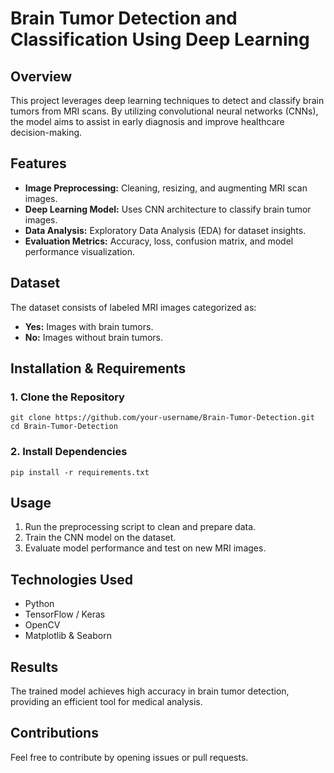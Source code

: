 # Brain Tumor Detection and Classification Using Deep Learning

## Overview
This project leverages deep learning techniques to detect and classify brain tumors from MRI scans. By utilizing convolutional neural networks (CNNs), the model aims to assist in early diagnosis and improve healthcare decision-making.

## Features
- **Image Preprocessing:** Cleaning, resizing, and augmenting MRI scan images.
- **Deep Learning Model:** Uses CNN architecture to classify brain tumor images.
- **Data Analysis:** Exploratory Data Analysis (EDA) for dataset insights.
- **Evaluation Metrics:** Accuracy, loss, confusion matrix, and model performance visualization.

## Dataset
The dataset consists of labeled MRI images categorized as:
- **Yes:** Images with brain tumors.
- **No:** Images without brain tumors.

## Installation & Requirements
### 1. Clone the Repository
```
git clone https://github.com/your-username/Brain-Tumor-Detection.git
cd Brain-Tumor-Detection
```
### 2. Install Dependencies
```
pip install -r requirements.txt
```

## Usage
1. Run the preprocessing script to clean and prepare data.
2. Train the CNN model on the dataset.
3. Evaluate model performance and test on new MRI images.

## Technologies Used
- Python
- TensorFlow / Keras
- OpenCV
- Matplotlib & Seaborn

## Results
The trained model achieves high accuracy in brain tumor detection, providing an efficient tool for medical analysis.

## Contributions
Feel free to contribute by opening issues or pull requests.
